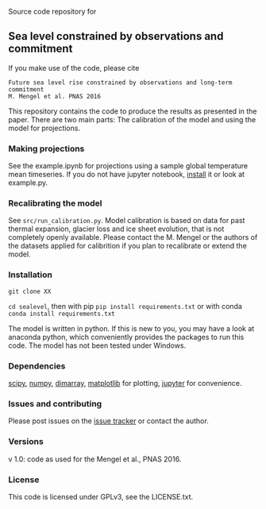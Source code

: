 Source code repository for

## Sea level constrained by observations and commitment

If you make use of the code, please cite

```
Future sea level rise constrained by observations and long-term commitment
M. Mengel et al. PNAS 2016
```

This repository contains the code to produce the results as presented in the paper.
There are two main parts: The calibration of the model and using the model for projections.

### Making projections
See the example.ipynb for projections using a sample global temperature mean timeseries.
If you do not have jupyter notebook, [install](http://) it or look at example.py.

### Recalibrating the model
See `src/run_calibration.py`.
Model calibration is based on data for past thermal expansion, glacier loss and ice sheet evolution, that is not completely openly available. Please contact the M. Mengel or the authors of the datasets applied for calibrition if you plan to recalibrate or extend the model.

### Installation

`git clone XX`

`cd sealevel`,
then with pip `pip install requirements.txt` or with conda `conda install requirements.txt`

The model is written in python. If this is new to you, you may have a look at anaconda python, which conveniently provides the packages to run this code. The model has not been tested under Windows.

### Dependencies

[scipy](http://), 
[numpy](http://), 
[dimarray](http://), 
[matplotlib](http://) for plotting, 
[jupyter](http://) for convenience.

### Issues and contributing

Please post issues on the [issue tracker](http://) or contact the author.

### Versions

v 1.0: code as used for the Mengel et al., PNAS 2016.

### License

This code is licensed under GPLv3, see the LICENSE.txt.


